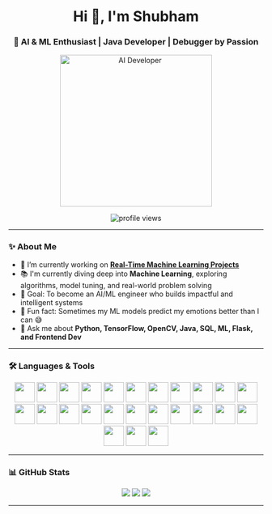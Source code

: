 <h1 align="center">Hi 👋, I'm Shubham</h1>
<h3 align="center">🚀 AI & ML Enthusiast | Java Developer | Debugger by Passion</h3>

<p align="center">
  <img src="https://media.giphy.com/media/qgQUggAC3Pfv687qPC/giphy.gif" width="300" alt="AI Developer" />
</p>

<p align="center">
  <img src="https://komarev.com/ghpvc/?username=shubham055555&label=Profile%20views&color=0e75b6&style=flat" alt="profile views" />
</p>

---

### ✨ About Me

- 🔭 I’m currently working on [**Real-Time Machine Learning Projects**](https://github.com/shubham/Facial-Emotion-Detection)  
- 📚 I'm currently diving deep into **Machine Learning**, exploring algorithms, model tuning, and real-world problem solving  
- 🎯 Goal: To become an AI/ML engineer who builds impactful and intelligent systems  
- 🎲 Fun fact: Sometimes my ML models predict my emotions better than I can 😅  
- 💬 Ask me about **Python, TensorFlow, OpenCV, Java, SQL, ML, Flask, and Frontend Dev**

---

### 🛠️ Languages & Tools

<p align="center">
  <img src="https://cdn.jsdelivr.net/gh/devicons/devicon/icons/javascript/javascript-original.svg" height="40" />
  <img src="https://cdn.jsdelivr.net/gh/devicons/devicon/icons/amazonwebservices/amazonwebservices-line-wordmark.svg" height="40" />
  <img src="https://cdn.jsdelivr.net/gh/devicons/devicon/icons/android/android-original.svg" height="40" />
  <img src="https://cdn.jsdelivr.net/gh/devicons/devicon/icons/arduino/arduino-original.svg" height="40" />
  <img src="https://cdn.jsdelivr.net/gh/devicons/devicon/icons/canva/canva-original.svg" height="40" />
  <img src="https://cdn.jsdelivr.net/gh/devicons/devicon/icons/chrome/chrome-original.svg" height="40" />
  <img src="https://cdn.jsdelivr.net/gh/devicons/devicon/icons/google/google-original.svg" height="40" />
  <img src="https://cdn.jsdelivr.net/gh/devicons/devicon/icons/googlecloud/googlecloud-original.svg" height="40" />
  <img src="https://cdn.jsdelivr.net/gh/devicons/devicon/icons/java/java-original.svg" height="40" />
  <img src="https://cdn.jsdelivr.net/gh/devicons/devicon/icons/jupyter/jupyter-original.svg" height="40" />
  <img src="https://cdn.jsdelivr.net/gh/devicons/devicon/icons/kaggle/kaggle-original.svg" height="40" />
  <img src="https://cdn.jsdelivr.net/gh/devicons/devicon/icons/linkedin/linkedin-original.svg" height="40" />
  <img src="https://cdn.jsdelivr.net/gh/devicons/devicon/icons/moodle/moodle-original.svg" height="40" />
  <img src="https://cdn.jsdelivr.net/gh/devicons/devicon/icons/numpy/numpy-original.svg" height="40" />
  <img src="https://cdn.jsdelivr.net/gh/devicons/devicon/icons/opencv/opencv-original.svg" height="40" />
  <img src="https://cdn.jsdelivr.net/gh/devicons/devicon/icons/opera/opera-original.svg" height="40" />
  <img src="https://cdn.jsdelivr.net/gh/devicons/devicon/icons/pandas/pandas-original.svg" height="40" />
  <img src="https://cdn.jsdelivr.net/gh/devicons/devicon/icons/postgresql/postgresql-original.svg" height="40" />
  <img src="https://cdn.jsdelivr.net/gh/devicons/devicon/icons/pycharm/pycharm-original.svg" height="40" />
  <img src="https://cdn.jsdelivr.net/gh/devicons/devicon/icons/pytest/pytest-original.svg" height="40" />
  <img src="https://cdn.jsdelivr.net/gh/devicons/devicon/icons/python/python-original.svg" height="40" />
  <img src="https://cdn.jsdelivr.net/gh/devicons/devicon/icons/r/r-original.svg" height="40" />
  <img src="https://cdn.jsdelivr.net/gh/devicons/devicon/icons/rstudio/rstudio-original.svg" height="40" />
  <img src="https://cdn.jsdelivr.net/gh/devicons/devicon/icons/tensorflow/tensorflow-original.svg" height="40" />
  <img src="https://cdn.jsdelivr.net/gh/devicons/devicon/icons/vscode/vscode-original.svg" height="40" />
</p>

---

### 📊 GitHub Stats

<p align="center">
  <img src="https://github-readme-stats.vercel.app/api?username=shubham055555&show_icons=true&theme=radical" />
  <img src="https://github-readme-stats.vercel.app/api/top-langs/?username=shubham055555&layout=compact&theme=radical" />
  <img src="https://streak-stats.demolab.com?user=shubham055555&theme=radical" />
</p>

---
